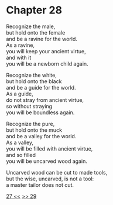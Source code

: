 # Chapter 28

Recognize the male,  
but hold onto the female  
and be a ravine for the world.  
As a ravine,  
you will keep your ancient virtue,  
and with it  
you will be a newborn child again.

Recognize the white,  
but hold onto the black  
and be a guide for the world.  
As a guide,  
do not stray from ancient virtue,  
so without straying  
you will be boundless again.

Recognize the pure,  
but hold onto the muck  
and be a valley for the world.  
As a valley,  
you will be filled with ancient virtue,  
and so filled  
you will be uncarved wood again.

Uncarved wood can be cut to made tools,  
but the wise, uncarved, is not a tool:  
a master tailor does not cut.

[27 <<](27.md) [>> 29](29.md)
